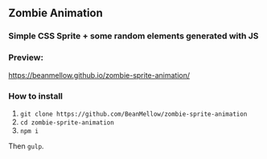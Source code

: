 ## Zombie Animation
### Simple CSS Sprite + some random elements generated with JS
### Preview:
https://beanmellow.github.io/zombie-sprite-animation/
### How to install
1. `git clone https://github.com/BeanMellow/zombie-sprite-animation`
2. `cd zombie-sprite-animation`
3. `npm i`

Then `gulp`.
